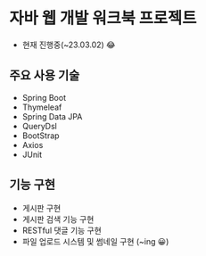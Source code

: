 # 자바 웹 개발 워크북 프로젝트

- 현재 진행중(~23.03.02) :joy:


## 주요 사용 기술

- Spring Boot
- Thymeleaf
- Spring Data JPA
- QueryDsl
- BootStrap
- Axios
- JUnit

## 기능 구현

- 게시판 구현
- 게시판 검색 기능 구현
- RESTful 댓글 기능 구현
- 파일 업로드 시스템 및 썸네일 구현 (~ing :grinning:)
